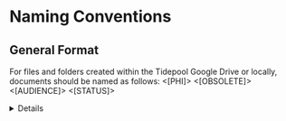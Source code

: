 # Naming Conventions

## General Format
For files and folders created within the Tidepool Google Drive or locally, documents should be named as follows:
<[PHI]> <[OBSOLETE]> <[AUDIENCE]> <[STATUS]> <ONE WORD DESCRIPTION> <DETAILS>

## Common Labels
* PHI: If there is PHI then this label must be included at the beginning of every file and folder name.
* OBSOLETE: This label should mark out of date documents.
* Audience:
    * Default: None or Blank
    * INTERNAL ONLY: For use when the material in the document is sensitive and for Tidepool eyes only.
    * EXTERNAL: Marks a document shared with people outside of Tidepool.
    * PUBLIC: Marks a document shared with the world.
* Status: 
    * Date Created (YYYY-MM-DD): The data science team uses this convention for meeting notes.
    * LIVING: Marks a document that is in progress and continuously updated.
    * WIP: Marks a document that is incomplete and therefore still a work in progress.
    * CFD: Marks a document that is a crappy first draft.
    * DRAFT (v0.X): Marks the draft version.
    * FINAL: The final draft, assumed v1.0 version.
    
## Dashes, Spaces, Underscores?
Dashes should be used when possible within filename descriptions and details. 

For github naming conventions, see the [Github Instructions](https://github.com/tidepool-org/data-science-handbook/blob/master/instructions/github.md) page.